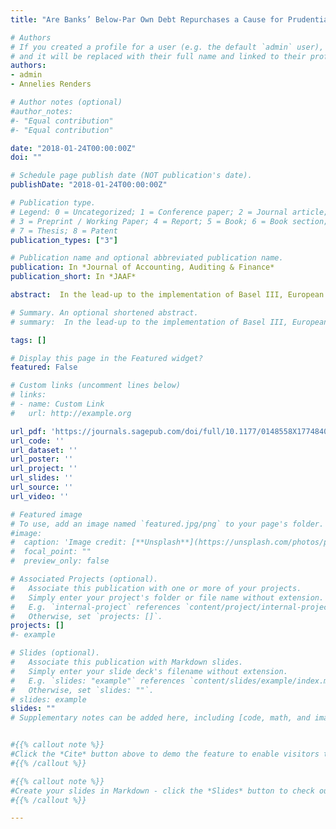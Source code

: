 ```yaml
---
title: "Are Banks’ Below-Par Own Debt Repurchases a Cause for Prudential Concern?"

# Authors
# If you created a profile for a user (e.g. the default `admin` user), write the username (folder name) here 
# and it will be replaced with their full name and linked to their profile.
authors:
- admin
- Annelies Renders

# Author notes (optional)
#author_notes:
#- "Equal contribution"
#- "Equal contribution"

date: "2018-01-24T00:00:00Z"
doi: ""

# Schedule page publish date (NOT publication's date).
publishDate: "2018-01-24T00:00:00Z"

# Publication type.
# Legend: 0 = Uncategorized; 1 = Conference paper; 2 = Journal article;
# 3 = Preprint / Working Paper; 4 = Report; 5 = Book; 6 = Book section;
# 7 = Thesis; 8 = Patent
publication_types: ["3"]

# Publication name and optional abbreviated publication name.
publication: In *Journal of Accounting, Auditing & Finance*
publication_short: In *JAAF*

abstract:  In the lead-up to the implementation of Basel III, European banks repurchased debt securities that traded below par. Banks engaged in these Liability Management Exercises (LMEs) to realize a fair value gain that prudential rules exclude from regulatory capital calculations. The LMEs enabled banks to augment Core Tier 1 capital, given that alternative methods to increase capital ratios were not feasible in practice. Using data of 720 European LMEs conducted between April 2009 and December 2013, we show that poorly capitalized banks repurchased securities and lost about €9.1bn in premiums to compensate their holders. Banks also repurchased the most loss-absorbing securities, for which they paid the highest premiums. These premiums increase with leverage and in times of stress. Hence debt repurchases are a cause for prudential concern.

# Summary. An optional shortened abstract.
# summary:  In the lead-up to the implementation of Basel III, European banks repurchased debt securities that traded below par. Banks engaged in these Liability Management Exercises (LMEs) to realize a fair value gain that prudential rules exclude from regulatory capital calculations. The LMEs enabled banks to augment Core Tier 1 capital, given that alternative methods to increase capital ratios were not feasible in practice. Using data of 720 European LMEs conducted between April 2009 and December 2013, we show that poorly capitalized banks repurchased securities and lost about €9.1bn in premiums to compensate their holders. Banks also repurchased the most loss-absorbing securities, for which they paid the highest premiums. These premiums increase with leverage and in times of stress. Hence debt repurchases are a cause for prudential concern..

tags: []

# Display this page in the Featured widget?
featured: False

# Custom links (uncomment lines below)
# links:
# - name: Custom Link
#   url: http://example.org

url_pdf: 'https://journals.sagepub.com/doi/full/10.1177/0148558X17748406'
url_code: ''
url_dataset: ''
url_poster: ''
url_project: ''
url_slides: ''
url_source: ''
url_video: ''

# Featured image
# To use, add an image named `featured.jpg/png` to your page's folder. 
#image:
#  caption: 'Image credit: [**Unsplash**](https://unsplash.com/photos/pLCdAaMFLTE)'
#  focal_point: ""
#  preview_only: false

# Associated Projects (optional).
#   Associate this publication with one or more of your projects.
#   Simply enter your project's folder or file name without extension.
#   E.g. `internal-project` references `content/project/internal-project/index.md`.
#   Otherwise, set `projects: []`.
projects: []
#- example

# Slides (optional).
#   Associate this publication with Markdown slides.
#   Simply enter your slide deck's filename without extension.
#   E.g. `slides: "example"` references `content/slides/example/index.md`.
#   Otherwise, set `slides: ""`.
# slides: example
slides: ""
# Supplementary notes can be added here, including [code, math, and images](https://wowchemy.com/docs/writing-markdown-latex/).


#{{% callout note %}}
#Click the *Cite* button above to demo the feature to enable visitors to import publication metadata into their reference management software.
#{{% /callout %}}

#{{% callout note %}}
#Create your slides in Markdown - click the *Slides* button to check out the example.
#{{% /callout %}}

---
```


